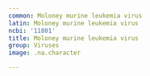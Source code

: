 ```yaml
---
common: Moloney murine leukemia virus
latin: Moloney murine leukemia virus
ncbi: '11801'
title: Moloney murine leukemia virus
group: Viruses
image: .na.character

---
```


